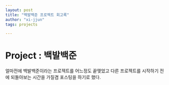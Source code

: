 ```yaml
---
layout: post
title: "백발백준 프로젝트 회고록"
author: "xi-jjun"
tags: projects

---
```


# Project : 백발백준

얼마전에 백발백준이라는 프로젝트를 어느정도 끝맺었고 다른 프로젝트를 시작하기 전에 되돌아보는 시간을 가질겸 포스팅을 하기로 했다.
